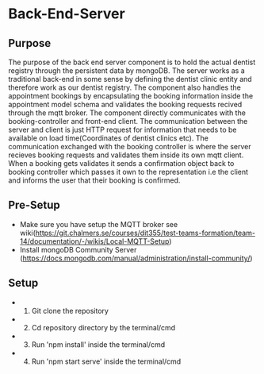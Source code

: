 # Back-End-Server

## Purpose
The purpose of the back end server component is to hold the actual dentist registry through the persistent data by mongoDB. The server works as a traditional back-end in some sense by defining the dentist clinic entity and therefore work as our dentist registry. The component also handles the appointment bookings by encapsulating the booking information inside the appointment model schema and validates the booking requests recived through the mqtt broker. The component directly communicates with the booking-controller and front-end client. The communication between the server and client is just HTTP request for information that needs to be available on load time(Coordinates of dentist clinics etc). The communication exchanged with the booking controller is where the server recieves booking requests and validates them inside its own mqtt client. When a booking gets validates it sends a confirmation object back to booking controller which passes it own to the representation i.e the client and informs the user that their booking is confirmed. 

## Pre-Setup
- Make sure you have setup the MQTT broker see wiki(https://git.chalmers.se/courses/dit355/test-teams-formation/team-14/documentation/-/wikis/Local-MQTT-Setup)
- Install mongoDB Community Server (https://docs.mongodb.com/manual/administration/install-community/)

## Setup
- 1. Git clone the repository
- 2. Cd repository directory by the terminal/cmd
- 3. Run 'npm install' inside the terminal/cmd
- 4. Run 'npm start serve' inside the terminal/cmd
